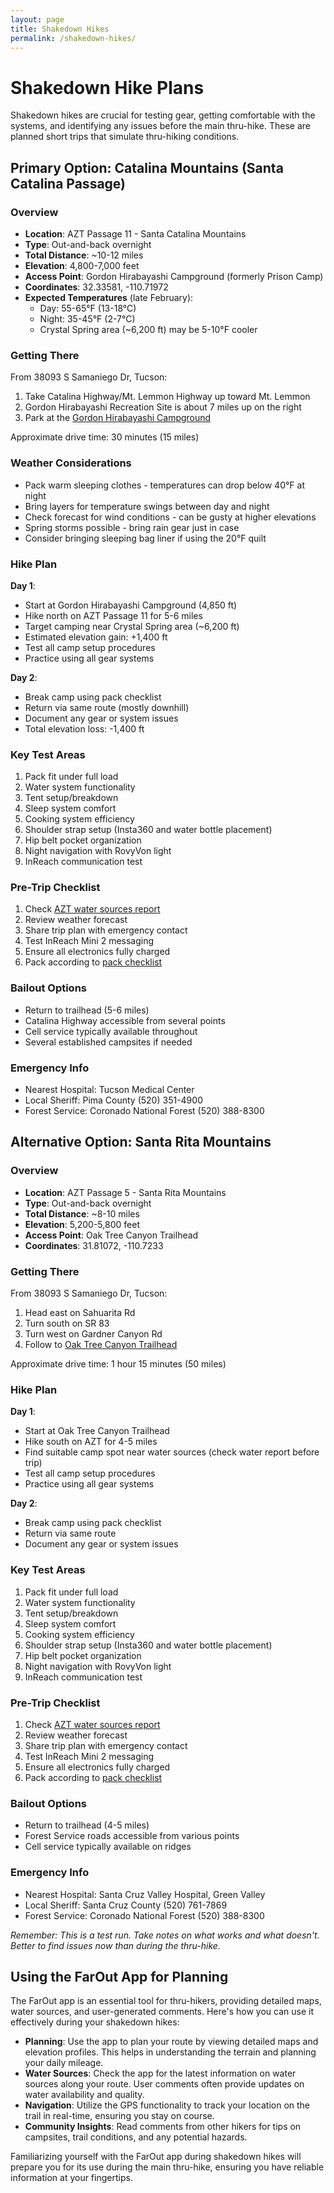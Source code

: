 ```yaml
---
layout: page
title: Shakedown Hikes
permalink: /shakedown-hikes/
---
```


# Shakedown Hike Plans

Shakedown hikes are crucial for testing gear, getting comfortable with the systems, and identifying any issues before the main thru-hike. These are planned short trips that simulate thru-hiking conditions.

## Primary Option: Catalina Mountains (Santa Catalina Passage)

### Overview
- **Location**: AZT Passage 11 - Santa Catalina Mountains
- **Type**: Out-and-back overnight
- **Total Distance**: ~10-12 miles
- **Elevation**: 4,800-7,000 feet
- **Access Point**: Gordon Hirabayashi Campground (formerly Prison Camp)
- **Coordinates**: 32.33581, -110.71972
- **Expected Temperatures** (late February):
  - Day: 55-65°F (13-18°C)
  - Night: 35-45°F (2-7°C)
  - Crystal Spring area (~6,200 ft) may be 5-10°F cooler

### Getting There
From 38093 S Samaniego Dr, Tucson:
1. Take Catalina Highway/Mt. Lemmon Highway up toward Mt. Lemmon
2. Gordon Hirabayashi Recreation Site is about 7 miles up on the right
3. Park at the [Gordon Hirabayashi Campground](https://goo.gl/maps/YQZtmZQZQ9Q2)

Approximate drive time: 30 minutes (15 miles)

### Weather Considerations
- Pack warm sleeping clothes - temperatures can drop below 40°F at night
- Bring layers for temperature swings between day and night
- Check forecast for wind conditions - can be gusty at higher elevations
- Spring storms possible - bring rain gear just in case
- Consider bringing sleeping bag liner if using the 20°F quilt

### Hike Plan
**Day 1**:
- Start at Gordon Hirabayashi Campground (4,850 ft)
- Hike north on AZT Passage 11 for 5-6 miles
- Target camping near Crystal Spring area (~6,200 ft)
- Estimated elevation gain: +1,400 ft
- Test all camp setup procedures
- Practice using all gear systems

**Day 2**:
- Break camp using pack checklist
- Return via same route (mostly downhill)
- Document any gear or system issues
- Total elevation loss: -1,400 ft

### Key Test Areas
1. Pack fit under full load
2. Water system functionality
3. Tent setup/breakdown
4. Sleep system comfort
5. Cooking system efficiency
6. Shoulder strap setup (Insta360 and water bottle placement)
7. Hip belt pocket organization
8. Night navigation with RovyVon light
9. InReach communication test

### Pre-Trip Checklist
1. Check [AZT water sources report](https://aztrail.org/explore/water-sources/)
2. Review weather forecast
3. Share trip plan with emergency contact
4. Test InReach Mini 2 messaging
5. Ensure all electronics fully charged
6. Pack according to [pack checklist](/pack-checklist/)

### Bailout Options
- Return to trailhead (5-6 miles)
- Catalina Highway accessible from several points
- Cell service typically available throughout
- Several established campsites if needed

### Emergency Info
- Nearest Hospital: Tucson Medical Center
- Local Sheriff: Pima County (520) 351-4900
- Forest Service: Coronado National Forest (520) 388-8300

## Alternative Option: Santa Rita Mountains

### Overview
- **Location**: AZT Passage 5 - Santa Rita Mountains
- **Type**: Out-and-back overnight
- **Total Distance**: ~8-10 miles
- **Elevation**: 5,200-5,800 feet
- **Access Point**: Oak Tree Canyon Trailhead
- **Coordinates**: 31.81072, -110.7233

### Getting There
From 38093 S Samaniego Dr, Tucson:
1. Head east on Sahuarita Rd
2. Turn south on SR 83
3. Turn west on Gardner Canyon Rd
4. Follow to [Oak Tree Canyon Trailhead](https://www.google.com/maps/dir/38093+S+Samaniego+Dr,+Tucson,+AZ+85739/31.81072,-110.7233/@31.9391615,-110.8543621,11z/data=!3m1!4b1!4m9!4m8!1m5!1m1!1s0x86d5df3468838949:0x4b28a0d51b739f05!2m2!1d-110.9253244!2d32.4981766!1m0!3e0)

Approximate drive time: 1 hour 15 minutes (50 miles)

### Hike Plan
**Day 1**:
- Start at Oak Tree Canyon Trailhead
- Hike south on AZT for 4-5 miles
- Find suitable camp spot near water sources (check water report before trip)
- Test all camp setup procedures
- Practice using all gear systems

**Day 2**:
- Break camp using pack checklist
- Return via same route
- Document any gear or system issues

### Key Test Areas
1. Pack fit under full load
2. Water system functionality
3. Tent setup/breakdown
4. Sleep system comfort
5. Cooking system efficiency
6. Shoulder strap setup (Insta360 and water bottle placement)
7. Hip belt pocket organization
8. Night navigation with RovyVon light
9. InReach communication test

### Pre-Trip Checklist
1. Check [AZT water sources report](https://aztrail.org/explore/water-sources/)
2. Review weather forecast
3. Share trip plan with emergency contact
4. Test InReach Mini 2 messaging
5. Ensure all electronics fully charged
6. Pack according to [pack checklist](/pack-checklist/)

### Bailout Options
- Return to trailhead (4-5 miles)
- Forest Service roads accessible from various points
- Cell service typically available on ridges

### Emergency Info
- Nearest Hospital: Santa Cruz Valley Hospital, Green Valley
- Local Sheriff: Santa Cruz County (520) 761-7869
- Forest Service: Coronado National Forest (520) 388-8300

*Remember: This is a test run. Take notes on what works and what doesn't. Better to find issues now than during the thru-hike.*

## Using the FarOut App for Planning

The FarOut app is an essential tool for thru-hikers, providing detailed maps, water sources, and user-generated comments. Here's how you can use it effectively during your shakedown hikes:

- **Planning**: Use the app to plan your route by viewing detailed maps and elevation profiles. This helps in understanding the terrain and planning your daily mileage.
- **Water Sources**: Check the app for the latest information on water sources along your route. User comments often provide updates on water availability and quality.
- **Navigation**: Utilize the GPS functionality to track your location on the trail in real-time, ensuring you stay on course.
- **Community Insights**: Read comments from other hikers for tips on campsites, trail conditions, and any potential hazards.

Familiarizing yourself with the FarOut app during shakedown hikes will prepare you for its use during the main thru-hike, ensuring you have reliable information at your fingertips. 